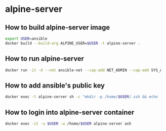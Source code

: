 # alpine-server

## How to build alpine-server image

```bash
export USER=ansible
docker build --build-arg ALPINE_USER=$USER -t alpine-server .
```

## How to run alpine-server

```bash
docker run -it -d --net ansible-net --cap-add NET_ADMIN --cap-add SYS_ADMIN -h alpine --name alpine-server alpine-server
```

## How to add ansible's public key

```bash
docker exec -t alpine-server sh -c "mkdir -p /home/$USER/.ssh && echo '$(docker exec -t ansible cat /home/ansible/.ssh/ssh_host_ed25519_key.pub)' > /home/$USER/.ssh/authorized_keys"
```

## How to login into alpine-server container

```bash
docker exec -it -u $USER -w /home/$USER alpine-server ash
```
